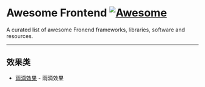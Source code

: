 # Awesome Frontend [![Awesome](https://cdn.rawgit.com/sindresorhus/awesome/d7305f38d29fed78fa85652e3a63e154dd8e8829/media/badge.svg)](https://github.com/sindresorhus/awesome)
A curated list of awesome Fronend frameworks, libraries, software and resources.

---

## 效果类

* [雨滴效果](https://github.com/codrops/RainEffect) - 雨滴效果
